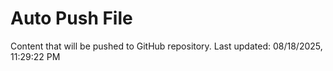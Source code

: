 # Auto Push File

Content that will be pushed to GitHub repository.
Last updated: 08/18/2025, 11:29:22 PM